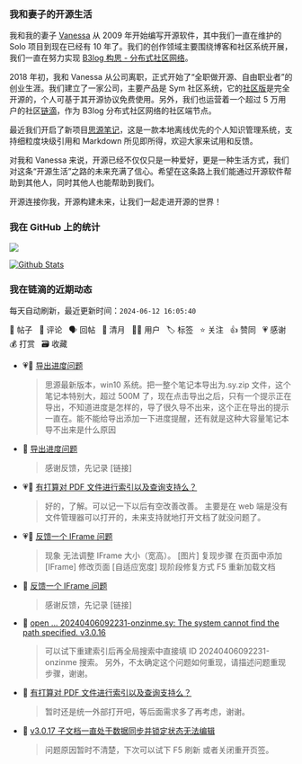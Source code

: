 ### 我和妻子的开源生活

我和我的妻子 [Vanessa](https://github.com/Vanessa219) 从 2009 年开始编写开源软件，其中我们一直在维护的 Solo 项目到现在已经有 10 年了。我们的创作领域主要围绕博客和社区系统开展，我们一直在努力实现 [B3log 构思 - 分布式社区网络](https://ld246.com/article/1546941897596)。

2018 年初，我和 Vanessa 从公司离职，正式开始了“全职做开源、自由职业者”的创业生涯。我们建立了一家公司，主要产品是 Sym 社区系统，它的[社区版](https://github.com/88250/symphony)是完全开源的，个人可基于其开源协议免费使用。另外，我们也运营着一个超过 5 万用户的社区[链滴](https://ld246.com)，作为 B3log 分布式社区网络的社区端节点。

最近我们开启了新项目[思源笔记](https://github.com/siyuan-note/siyuan)，这是一款本地离线优先的个人知识管理系统，支持细粒度块级引用和 Markdown 所见即所得，欢迎大家来试用和反馈。

对我和 Vanessa 来说，开源已经不仅仅只是一种爱好，更是一种生活方式，我们对这条“开源生活”之路的未来充满了信心。希望在这条路上我们能通过开源软件帮助到其他人，同时其他人也能帮助到我们。

开源连接你我，开源构建未来，让我们一起走进开源的世界！

### 我在 GitHub 上的统计

<a title="Hits" target="_blank" href="https://github.com/88250/88250"><img src="https://hits.b3log.org/88250/88250.svg"></a>

[![Github Stats](https://github-readme-stats.vercel.app/api?username=88250&theme=tokyonight&show_icons=true)](https://github.com/88250)

<!--events start -->

### 我在链滴的近期动态

每天自动刷新，最近更新时间：`2024-06-12 16:05:40`

📝 帖子 &nbsp; 💬 评论 &nbsp; 🗣 回帖 &nbsp; 🌙 清月 &nbsp; 👨‍💻 用户 &nbsp; 🏷️ 标签 &nbsp; ⭐️ 关注 &nbsp; 👍 赞同 &nbsp; 💗 感谢 &nbsp; 💰 打赏 &nbsp; 🗃 收藏

* 💗📝 [导出进度问题](https://ld246.com/article/1718160952832)

  > 思源最新版本，win10 系统。把一整个笔记本导出为.sy.zip 文件，这个笔记本特别大，超过 500M 了，现在点击导出之后，只有一个提示正在导出，不知道进度是怎样的，导了很久导不出来，这个正在导出的提示一直在。能不能给导出添加一下进度提醒，还有就是这种大容量笔记本导不出来是什么原因
* 💬 [导出进度问题](https://ld246.com/article/1718160952832/comment/1718161322091#comments)

  > 感谢反馈，先记录 [链接]
* 💗💬 [有打算对 PDF 文件进行索引以及查询支持么？](https://ld246.com/article/1718096363449/comment/1718160951397#comments)

  > 好的，了解。可以记一下以后有空改善改善。 主要是在 web 端是没有文件管理器可以打开的，未来支持就地打开文档了就没问题了。
* 💗📝 [反馈一个 IFrame 问题](https://ld246.com/article/1718156993570)

  > 现象 无法调整 IFrame 大小（宽高）。 [图片] 复现步骤 在页面中添加[IFrame] 修改页面 [自适应宽度] 现阶段修复方式 F5 重新加载文档
* 💬 [反馈一个 IFrame 问题](https://ld246.com/article/1718156993570/comment/1718159368280#comments)

  > 感谢反馈，先记录 [链接]
* 💬 [open ... 20240406092231-onzinme.sy: The system cannot find the path specified. v3.0.16](https://ld246.com/article/1718157945114/comment/1718158934483#comments)

  > 可以试下重建索引后再全局搜索中直接填 ID 20240406092231-onzinme 搜索。 另外，不太确定这个问题如何重现，请描述问题重现步骤，谢谢。
* 💬 [有打算对 PDF 文件进行索引以及查询支持么？](https://ld246.com/article/1718096363449/comment/1718156795681#comments)

  > 暂时还是统一外部打开吧，等后面需求多了再考虑，谢谢。
* 💬 [v3.0.17 子文档一直处于数据同步并锁定状态无法编辑](https://ld246.com/article/1718153799919/comment/1718156040844#comments)

  > 问题原因暂时不清楚，下次可以试下 F5 刷新 或者关闭重开页签。


<!--events end -->
